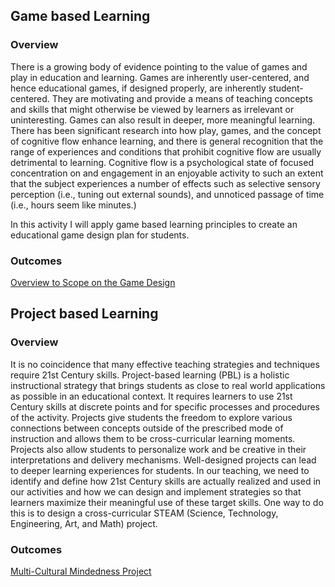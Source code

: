 ##  Game based Learning

### Overview

There is a growing body of evidence pointing to the value of games and play in education and learning. Games are inherently user-centered, and hence educational games, if designed properly, are inherently student-centered. They are motivating and provide a means of teaching concepts and skills that might otherwise be viewed by learners as irrelevant or uninteresting. Games can also result in deeper, more meaningful learning. There has been significant research into how play, games, and the concept of cognitive flow enhance learning, and there is general recognition that the range of experiences and conditions that prohibit cognitive flow are usually detrimental to learning. Cognitive flow is a psychological state of focused concentration on and engagement in an enjoyable activity to such an extent that the subject experiences a number of effects such as selective sensory perception (i.e., tuning out external sounds), and unnoticed passage of time (i.e., hours seem like minutes.) 

In this activity I will apply game based learning principles to create an educational game design plan for students.

### Outcomes

[Overview to Scope on the Game Design](https://docs.google.com/document/d/1MJHitWzcpUAuIlFWBvDGHFPhBVmFZAGlI8EWrAARxKI/edit)

## Project based Learning

### Overview

It is no coincidence that many effective teaching strategies and techniques require 21st Century skills. Project-based learning (PBL) is a holistic instructional strategy that brings students as close to real world applications as possible in an educational context. It requires learners to use 21st Century skills at discrete points and for specific processes and procedures of the activity. Projects give students the freedom to explore various connections between concepts outside of the prescribed mode of instruction and allows them to be cross-curricular learning moments. Projects also allow students to personalize work and be creative in their interpretations and delivery mechanisms. Well-designed projects can lead to deeper learning experiences for students. In our teaching, we need to identify and define how 21st Century skills are actually realized and used in our activities and how we can design and implement strategies so that learners maximize their meaningful use of these target skills. One way to do this is to design a cross-curricular STEAM (Science, Technology, Engineering, Art, and Math) project.

### Outcomes

[Multi-Cultural Mindedness Project](https://sites.google.com/moreland.edu/diversity/science)



